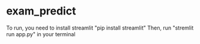 # exam_predict

To run, you need to install streamlit "pip install streamlit"
Then, run "stremlit run app.py" in your terminal
